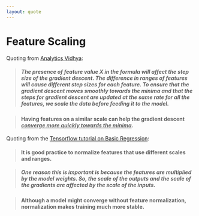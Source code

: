 ```yaml
---
layout: quote
---
```


# Feature Scaling

<div></div>

Quoting from [Analytics Vidhya][1]:

> ##### The presence of feature value X in the formula will affect the step size of the gradient descent. The difference in ranges of features will cause different step sizes for each feature. To ensure that the gradient descent moves smoothly towards the minima and that the steps for gradient descent are updated at the same rate for all the features, we scale the data before feeding it to the model.

> #### **Having features on a similar scale can help the gradient descent _converge more quickly towards the minima_.**

Quoting from the [Tensorflow tutorial on Basic Regression][2]:

> #### **It is good practice to normalize features that use different scales and ranges.**

> ##### One reason this is important is because the features are multiplied by the model weights. So, the scale of the outputs and the scale of the gradients are affected by the scale of the inputs.

> #### **Although a model might converge without feature normalization, normalization makes training much more stable.**

[1]: https://www.analyticsvidhya.com/blog/2020/04/feature-scaling-machine-learning-normalization-standardization/

[2]: https://www.tensorflow.org/tutorials/keras/regression#the_normalization_layer

<style>
  em {
    text-decoration: underline
  }
</style>